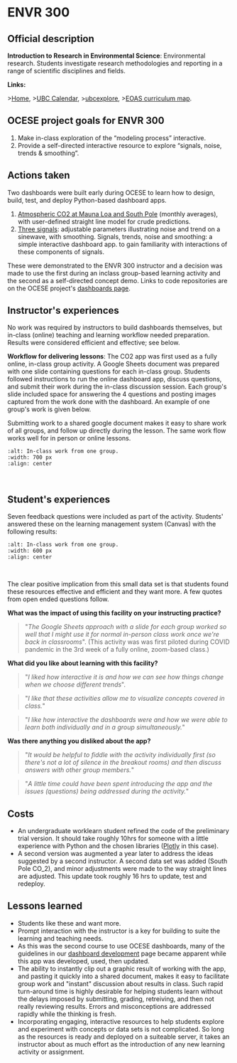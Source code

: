 # ENVR 300

## Official description

**Introduction to Research in Environmental Science**: Environmental research. Students investigate research methodologies and reporting in a range of scientific disciplines and fields.

**Links:**

\>[Home](https://www.eoas.ubc.ca/academics/courses/envr300),
\>[UBC Calendar](https://courses.students.ubc.ca/cs/courseschedule?pname=subjarea&tname=subj-course&dept=ENVR&course=300),
\>[ubcexplore](https://ubcexplorer.io/course/ENVR/300),
\>[EOAS curriculum map](https://www.eoas.ubc.ca/~quest/eoas-only.html).

## OCESE project goals for ENVR 300

1. Make in-class exploration of the “modeling process” interactive.
2. Provide a self-directed interactive resource to explore “signals, noise, trends & smoothing”.

## Actions taken

Two dashboards were built early during OCESE to learn how to design, build, test, and deploy Python-based dashboard apps.

1. [Atmospheric CO2 at Mauna Loa and South Pole](https://dashboard.eoas.ubc.ca/co2mlo) (monthly averages), with user-defined straight line model for crude predictions.
2. [Three signals](https://dashboard.eoas.ubc.ca/timeseries): adjustable parameters illustrating noise and trend on a sinewave, with smoothing. Signals, trends, noise and smoothing: a simple interactive dashboard app. to gain familiarity with interactions of these components of signals.

These were demonstrated to the ENVR 300 instructor and a decision was made to use the first during an inclass group-based learning activity and the second as a self-directed concept demo. Links to code repositories are on the OCESE project's [dashboards page](./dashboards.md).

## Instructor's experiences

No work was required by instructors to build dashboards themselves, but in-class (online) teaching and learning workflow needed preparation. Results were considered efficient and effective; see below.

**Workflow for delivering lessons**: The CO2 app was first used as a fully online, in-class group activity. A Google Sheets document was prepared with one slide containing questions for each in-class group. Students followed instructions to run the online dashboard app, discuss questions, and submit their work during the in-class discussion session. Each group's slide included space for answering the 4 questions and posting images captured from the work done with the dashboard. An example of one group's work is given below.

Submitting work to a shared google document makes it easy to share work of all groups, and follow up directly during the lesson. The same work flow works well for in person or online lessons.

```{image} images/envr300-grpwork-eg.png
:alt: In-class work from one group.
:width: 700 px
:align: center
```

<br>

## Student's experiences

Seven feedback questions were included as part of the activity. Students' answered these on the learning management system (Canvas) with the following results:

```{image} images/envr300-c02app-studentfeedback.png
:alt: In-class work from one group.
:width: 600 px
:align: center
```

<br>

The clear positive implication from this small data set is that students found these resources effective and efficient and they want more. A few quotes from open ended questions follow.

**What was the impact of using this facility on your instructing practice?**

>"_The Google Sheets approach with a slide for each group worked so well that I might use it for normal in-person class work once we're back in classrooms_". (This activity was was first piloted during COVID pandemic in the 3rd week of a fully online, zoom-based class.)

**What did you like about learning with this facility?**

> "_I liked how interactive it is and how we can see how things change when we choose different trends_".

> "_I like that these activities allow me to visualize concepts covered in class._"

> "_I like how interactive the dashboards were and how we were able to learn both individually and in a group simultaneously._"

**Was there anything you disliked about the app?**

> "_It would be helpful to fiddle with the activity individually first (so there's not a lot of silence in the breakout rooms) and then discuss answers with other group members._"

> "_A little time could have been spent introducing the app and the issues (questions) being addressed during the activity._"

## Costs

* An undergraduate worklearn student refined the code of the preliminary trial version. It should take roughly 10hrs for someone with a little experience with Python and the chosen libraries ([Plotly](https://dash.plotly.com/) in this case).
* A second version was augmented a year later to address the ideas suggested by a second instructor. A second data set was added (South Pole CO_2), and minor adjustments were made to the way straight lines are adjusted. This update took roughly 16 hrs to update, test and redeploy.

## Lessons learned

* Students like these and want more.
* Prompt interaction with the instructor is a key for building to suite the learning and teaching needs.
* As this was the second course to use OCESE dashboards, many of the guidelines in our [dashboard development](https://eoas-ubc.github.io/dashboards-howto.html) page became apparent while this app was developed, used, then updated.
* The ability to instantly clip out a graphic result of working with the app, and pasting it quickly into a shared document, makes it easy to facilitate group work and "instant" discussion about results in class. Such rapid turn-around time is highly desirable for helping students learn without the delays imposed by submitting, grading, retreiving, and then not really reviewing results. Errors and misconceptions are addressed rapidly while the thinking is fresh.
* Incorporating engaging, interactive resources to help students explore and experiment with concepts or data sets is not complicated. So long as the resources is ready and deployed on a suiteable server, it takes an instructor about as much effort as the introduction of any new learning activity or assignment.
